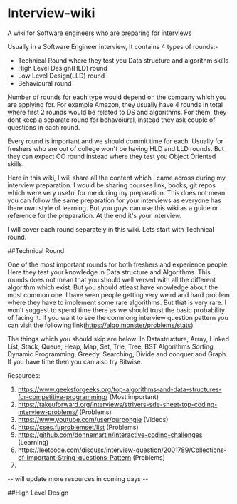 # Interview-wiki
A wiki for Software engineers who are preparing for interviews

Usually in a Software Engineer interview, It contains 4 types of rounds:-
- Technical Round where they test you Data structure and algorithm skills
- High Level Design(HLD) round
- Low Level Design(LLD) round
- Behavioural round

Number of rounds for each type would depend on the company which you are applying for. For example Amazon, they usually have 4 rounds in total where first 2 rounds would be related to DS and algorithms. For them, they dont keep a separate round for behavoiural, instead they ask couple of questions in each round.

Every round is important and we should commit time for each. Usually for freshers who are out of college won't be having HLD and LLD rounds. But they can expect OO round instead where they test you Object Oriented skills.

Here in this wiki, I will share all the content which I came across during my interview preparation. I would be sharing courses link, books, git repos which were very useful for me during my preparation. This does not mean you can follow the same preparation for your interviews as everyone has there own style of learning. But you guys can use this wiki as a guide or reference for the preparation. At the end it's your interview.

I will cover each round separately in this wiki. Lets start with Technical round.

##Technical Round

One of the most important rounds for both freshers and experience people. Here they test your knowledge in Data structure and Algorithms. This rounds does not mean that you should well versed with all the different algorithm which exist. But you should atleast have knowledge about the most common one. I have seen people getting very weird and hard problem where they have to implement some rare algorithms. But that is very rare. I won't suggest to spend time there as we should trust the basic probability of facing it. If you want to see the commong interview question pattern you can visit the following link(https://algo.monster/problems/stats)

The things which you should skip are below:
In Datastructure,
Array, Linked List, Stack, Queue, Heap, Map, Set, Trie, Tree, BST
Algorithms
Sorting, Dynamic Programming, Greedy, Searching, Divide and conquer and Graph. If you have time then you can also try Bitwise.

Resources:
1. https://www.geeksforgeeks.org/top-algorithms-and-data-structures-for-competitive-programming/ (Most important)
2. https://takeuforward.org/interviews/strivers-sde-sheet-top-coding-interview-problems/ (Problems)
3. https://www.youtube.com/user/purpongie (Videos)
4. https://cses.fi/problemset/list (Problems)
5. https://github.com/donnemartin/interactive-coding-challenges (Learning)
6. https://leetcode.com/discuss/interview-question/2001789/Collections-of-Important-String-questions-Pattern (Problems)
7. 

-- will update more resources in coming days --

##High Level Design

